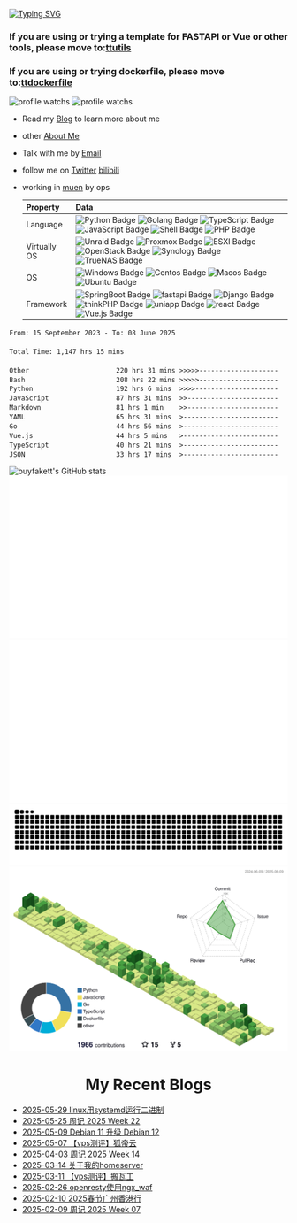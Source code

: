 <!--   Hi there 👋，I'm buyfakett -->

<!--  Welcome to my profile✨！ -->

<!-- Over 8 years of programming experience -->

<!--  Always learning new things -->

<a href="https://git.io/typing-svg"><img src="https://readme-typing-svg.herokuapp.com?font=Fira+Code&pause=1000&random=false&width=435&lines=Hi+there+%F0%9F%91%8B%EF%BC%8CI'm+buyfakett;Welcome+to+my+profile%E2%9C%A8%EF%BC%81;Over+8+years+of+programming+experience;Always+learning+new+things" alt="Typing SVG" /></a>

<h3>If you are using or trying a template for FASTAPI or Vue or other tools, please move to:<a href="https://github.com/ttutils">ttutils</a></h3>

<h3>If you are using or trying dockerfile, please move to:<a href="https://github.com/ttdockerfile">ttdockerfile</a></h3>

![profile watchs](https://moe-counter.glitch.me/get/@:buyfakett)
![profile watchs](https://komarev.com/ghpvc/?username=buyfakett&color=ff69b4)
- Read my [Blog](https://blog.tteam.icu) to learn more about me
- other [About Me](https://www.tteam.icu)
- Talk with me by [Email](mailto:buyfakett@vip.qq.com)
- follow me on [Twitter](https://twitter.com/buyfakett) [bilibili](https://space.bilibili.com/11479221)
- working in [muen](https://github.com/muen-docker-ops) by ops
  
  | Property     | Data                                                         |
  | ------------ | ------------------------------------------------------------ |
  | Language     | ![Python Badge](https://img.shields.io/badge/-Python-3776AB?style=flat&logo=Python&logoColor=white) ![Golang Badge](https://img.shields.io/badge/-Golang-3776AB?style=flat&logo=Go&logoColor=white) ![TypeScript Badge](https://img.shields.io/badge/-TypeScript-3776AB?style=flat&logo=TypeScript&logoColor=white)	![JavaScript Badge](https://img.shields.io/badge/-JavaScript-3776AB?style=flat&logo=JavaScript&logoColor=white)	![Shell Badge](https://img.shields.io/badge/-Shell-3776AB?style=flat&logo=Shell&logoColor=white)	![PHP Badge](https://img.shields.io/badge/-PHP-3776AB?style=flat&logo=PHP&logoColor=white) |
  | Virtually OS | ![Unraid Badge](https://img.shields.io/badge/-Unraid-000?style=flat&logo=Unraid&logoColor=FF0000)  ![Proxmox Badge](https://img.shields.io/badge/-Proxmox-000?style=flat&logo=Proxmox&logoColor=FFA500)  ![ESXI Badge](https://img.shields.io/badge/-ESXI-000?style=flat&logo=ESXI&logoColor=9F2B68)  ![OpenStack Badge](https://img.shields.io/badge/-OpenStack-000?style=flat&logo=OpenStack&logoColor=FF0000)  ![Synology Badge](https://img.shields.io/badge/-Synology-000?style=flat&logo=Synology&logoColor=skyblue)  ![TrueNAS Badge](https://img.shields.io/badge/-TrueNAS-000?style=flat&logo=TrueNAS&logoColor=#AC2595) |
  | OS           | ![Windows Badge](https://img.shields.io/badge/-Windows-000?style=flat&logo=Windows&logoColor=blue)	![Centos Badge](https://img.shields.io/badge/-Centos-000?style=flat&logo=Centos&logoColor=9F2B68)	![Macos Badge](https://img.shields.io/badge/-Macos-000?style=flat&logo=Macos&logoColor=blue)	![Ubuntu Badge](https://img.shields.io/badge/-Ubuntu-000?style=flat&logo=Ubuntu&logoColor=dd4814) |
  | Framework    | ![SpringBoot Badge](https://img.shields.io/badge/-SpringBoot-3776AB?style=flat&logo=SpringBoot&logoColor=white)	![fastapi Badge](https://img.shields.io/badge/-fastapi-3776AB?style=flat&logo=fastapi&logoColor=white)	![Django Badge](https://img.shields.io/badge/-Django-3776AB?style=flat&logo=Django&logoColor=white)	 ![thinkPHP Badge](https://img.shields.io/badge/-thinkPHP-3776AB?style=flat&logo=PHP&logoColor=white)	 ![uniapp Badge](https://img.shields.io/badge/-uniapp-3776AB?style=flat&logo=Vue.js&logoColor=white)	 ![react Badge](https://img.shields.io/badge/-react-3776AB?style=flat&logo=react&logoColor=white) ![Vue.js Badge](https://img.shields.io/badge/-Vue.js-3776AB?style=flat&logo=Vue.js&logoColor=white) |

<!--START_SECTION:waka-->

```txt
From: 15 September 2023 - To: 08 June 2025

Total Time: 1,147 hrs 15 mins

Other                      220 hrs 31 mins >>>>>--------------------   19.22 %
Bash                       208 hrs 22 mins >>>>>--------------------   18.16 %
Python                     192 hrs 6 mins  >>>>---------------------   16.75 %
JavaScript                 87 hrs 31 mins  >>-----------------------   07.63 %
Markdown                   81 hrs 1 min    >>-----------------------   07.06 %
YAML                       65 hrs 31 mins  >------------------------   05.71 %
Go                         44 hrs 56 mins  >------------------------   03.92 %
Vue.js                     44 hrs 5 mins   >------------------------   03.84 %
TypeScript                 40 hrs 21 mins  >------------------------   03.52 %
JSON                       33 hrs 17 mins  >------------------------   02.90 %
```

<!--END_SECTION:waka-->
  
  <img src="https://github-stats.ubrong.com/api?username=buyfakett&show_icons=true" alt="buyfakett's GitHub stats" height="185px" />
  <a href="https://github.com/buyfakett">
  <img src="https://github.com/buyfakett/github-stats/blob/master/generated/overview.svg#gh-light-mode-only" />
  <img src="https://github.com/buyfakett/github-stats/blob/master/generated/languages.svg#gh-light-mode-only" />
  </a>
  <!--   <img src="https://github-stats.ubrong.com/api/top-langs/?username=buyfakett" alt="buyfakett's Top Langs" height="185px" /> -->
<picture>
  <source media="(prefers-color-scheme: dark)" srcset="https://raw.githubusercontent.com/buyfakett/buyfakett/output/github-contribution-grid-snake-dark.svg">
  <source media="(prefers-color-scheme: light)" srcset="https://raw.githubusercontent.com/buyfakett/buyfakett/output/github-contribution-grid-snake.svg">
  <img alt="github contribution grid snake animation" src="https://raw.githubusercontent.com/buyfakett/buyfakett/output/github-contribution-grid-snake.svg">
</picture>
<!--   profile-green-animate -->
<img alt="profile-green-animate" src="https://raw.githubusercontent.com/buyfakett/buyfakett/main/profile-3d-contrib/profile-green-animate.svg">

<!--

<h1 align="center">My Representative Work</h1>

- [centos7_initialization](https://github.com/buyfakett/centos7_initialization): Initialize Centos7 script tag: Initialize Linux, sh script, shell script, automation script, nginx, docker, source swapping, Java support for local and network versions

- [rsspush](https://github.com/buyfakett/rsspush): Tools for detecting RSS status and pushing it to WeChat test accounts and nail robots

- [ding_bot](https://github.com/buyfakett/ding_bot): Based on Jenkins, a script where @ robots can be launched in the nail group

- [biliup_rsspush_wechat](https://github.com/buyfakett/biliup_rsspush_wechat): This is a py script that detects the main dynamics of bilibiliup and automatically pushes it to the WeChat test account

- [auto_ssl_push_svn](https://github.com/buyfakett/auto_ssl_push_svn): Automatically obtain/renew SSL certificates and push them to SVN

-->

<h1 align="center">My Recent Blogs</h1>

<!-- BLOG-POST-LIST:START -->
 - [2025-05-29 linux用systemd运行二进制](https://blog.tteam.icu/ops/linux%E7%94%A8systemd%E8%BF%90%E8%A1%8C%E4%BA%8C%E8%BF%9B%E5%88%B6/)
 - [2025-05-25 周记 2025 Week 22](https://blog.tteam.icu/record/weekly/2025/W21/)
 - [2025-05-09 Debian 11 升级 Debian 12](https://blog.tteam.icu/ops/Debian%2011%20%E5%8D%87%E7%BA%A7%20Debian%2012/)
 - [2025-05-07 【vps测评】狐帝云](https://blog.tteam.icu/vps/%E3%80%90vps%E6%B5%8B%E8%AF%84%E3%80%91%E7%8B%90%E5%B8%9D%E4%BA%91/)
 - [2025-04-03 周记 2025 Week 14](https://blog.tteam.icu/record/weekly/2025/W14/)
 - [2025-03-14 关于我的homeserver](https://blog.tteam.icu/other/%E5%85%B3%E4%BA%8E%E6%88%91%E7%9A%84homeserver/)
 - [2025-03-11 【vps测评】搬瓦工](https://blog.tteam.icu/vps/%E3%80%90vps%E6%B5%8B%E8%AF%84%E3%80%91%E6%90%AC%E7%93%A6%E5%B7%A5/)
 - [2025-02-26 openresty使用ngx_waf](https://blog.tteam.icu/ops/openresty%E4%BD%BF%E7%94%A8ngx_waf/)
 - [2025-02-10 2025春节广州香港行](https://blog.tteam.icu/tour/2025%E6%98%A5%E8%8A%82%E5%B9%BF%E5%B7%9E%E9%A6%99%E6%B8%AF%E8%A1%8C/)
 - [2025-02-09 周记 2025 Week 07](https://blog.tteam.icu/record/weekly/2025/W06/)<!-- BLOG-POST-LIST:END -->
